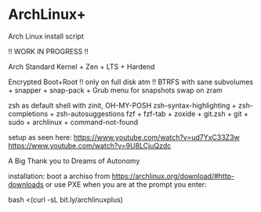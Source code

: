 # ArchLinux+
Arch Linux install script 

!! WORK IN PROGRESS !!

Arch Standard Kernel + Zen + LTS + Hardend

Encrypted Boot+Root !! only on full disk atm !!
BTRFS with sane subvolumes + snapper + snap-pack + Grub menu for snapshots
swap on zram

zsh as default shell with zinit, OH-MY-POSH
zsh-syntax-highlighting + zsh-completions + zsh-autosuggestions
fzf + fzf-tab + zoxide + git.zsh + git + sudo + archlinux + command-not-found

setup as seen here:
https://www.youtube.com/watch?v=ud7YxC33Z3w
https://www.youtube.com/watch?v=9U8LCjuQzdc

A Big Thank you to Dreams of Autonomy


installation:
boot a archiso from https://archlinux.org/download/#http-downloads or use PXE
when you are at the prompt you enter:

bash <(curl -sL bit.ly/archlinuxplus)

